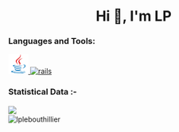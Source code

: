 <h1 align="center">Hi 👋, I'm LP</h1>

<h3 align="left">Languages and Tools:</h3>
<p align="left">
  <a href="https://www.java.com" target="_blank" rel="noreferrer">
    <img src="https://raw.githubusercontent.com/devicons/devicon/master/icons/java/java-original.svg" alt="java" width="40" height="40" />
  </a>
   <a href="https://rubyonrails.org" target="_blank" rel="noreferrer">
    <img src="https://icon-library.com/images/ruby-on-rails-icon/ruby-on-rails-icon-29.jpg" alt="rails" width="40" height="40" />
  </a>
</p>

<h3>Statistical Data :-</h3>
<p>
  <img align="center" src="https://github-readme-stats.vercel.app/api?username=lplebouthillier&show_icons=true&locale=en&repo=petalmd.rails" />
  <br/>
  <img align="center" src="https://github-readme-stats.vercel.app/api/top-langs?username=lplebouthillier&show_icons=true&layout=compact" alt="lplebouthillier" />
</p>
